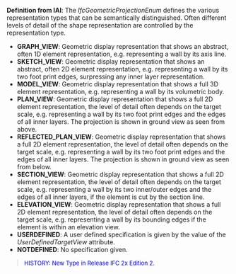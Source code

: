 ﻿**Definition
from IAI**: The _IfcGeometricProjectionEnum_ defines the various representation types that can be semantically distinguished. Often different levels of detail of the shape representation are controlled by the representation type.

* **GRAPH_VIEW**: Geometric display representation that shows an abstract, often 1D element representation, e.g. representing a wall by its axis line.
* **SKETCH_VIEW**: Geometric display representation that shows an abstract, often 2D element representation, e.g. representing a wall by its two foot print edges, surpressing any inner layer representation.
* **MODEL_VIEW**: Geometric display representation that shows a full 3D element representation, e.g. representing a wall by its volumetric body.
* **PLAN_VIEW**: Geometric display representation that shows a full 2D element representation, the level of detail often depends on the target scale, e.g. representing a wall by its two foot print edges and the edges of all inner layers. The projection is shown in ground view as seen from above.
* **REFLECTED_PLAN_VIEW**: Geometric display representation that shows a full 2D element representation, the level of detail often depends on the target scale, e.g. representing a wall by its two foot print edges and the edges of all inner layers. The projection is shown in ground view as seen from below.
* **SECTION_VIEW**: Geometric display representation that shows a full 2D element representation, the level of detail often depends on the target scale, e.g. representing a wall by its two inner/outer edges and the edges of all inner layers, if the element is cut by the section line.
* **ELEVATION_VIEW**: Geometric display representation that shows a full 2D element representation, the level of detail often depends on the target scale, e.g. representing a wall by its bounding edges if the element is within an elevation view.
* **USERDEFINED**: A user defined specification is given by the value of the _UserDefinedTargetView_ attribute.
* **NOTDEFINED**: No specification given.

> <font color="#0000ff" size="-1">HISTORY: New Type in
Release IFC 2x Edition 2.</font>
